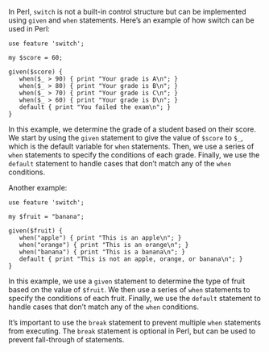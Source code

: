 In Perl, `switch` is not a built-in control structure but can be implemented using `given` and `when` statements. Here’s an example of how switch can be used in Perl:

```
use feature 'switch';

my $score = 60;

given($score) {
   when($_ > 90) { print "Your grade is A\n"; }
   when($_ > 80) { print "Your grade is B\n"; }
   when($_ > 70) { print "Your grade is C\n"; }
   when($_ > 60) { print "Your grade is D\n"; }
   default { print "You failed the exam\n"; }
}
```

In this example, we determine the grade of a student based on their score. We start by using the `given` statement to give the value of `$score` to `$_`, which is the default variable for `when` statements. Then, we use a series of `when` statements to specify the conditions of each grade. Finally, we use the `default` statement to handle cases that don’t match any of the `when` conditions. 

Another example:

```
use feature 'switch';

my $fruit = "banana";

given($fruit) {
   when("apple") { print "This is an apple\n"; }
   when("orange") { print "This is an orange\n"; }
   when("banana") { print "This is a banana\n"; }
   default { print "This is not an apple, orange, or banana\n"; }
}
```

In this example, we use a `given` statement to determine the type of fruit based on the value of `$fruit`. We then use a series of `when` statements to specify the conditions of each fruit. Finally, we use the `default` statement to handle cases that don’t match any of the `when` conditions. 

It’s important to use the `break` statement to prevent multiple `when` statements from executing. The `break` statement is optional in Perl, but can be used to prevent fall-through of statements.